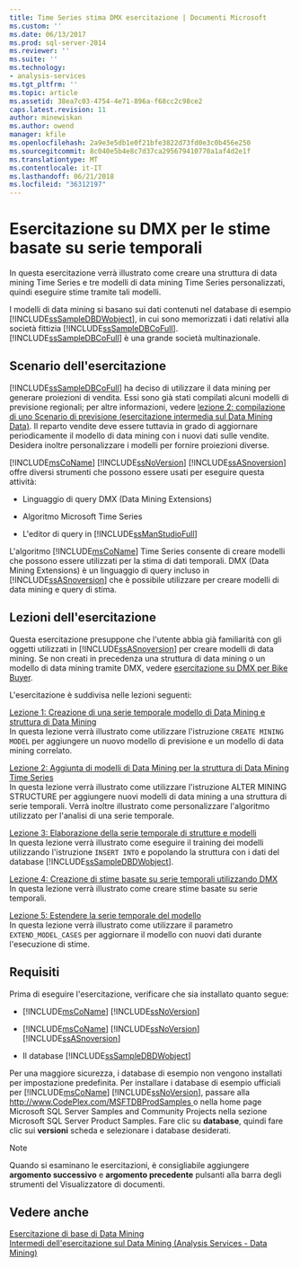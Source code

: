 ```yaml
---
title: Time Series stima DMX esercitazione | Documenti Microsoft
ms.custom: ''
ms.date: 06/13/2017
ms.prod: sql-server-2014
ms.reviewer: ''
ms.suite: ''
ms.technology:
- analysis-services
ms.tgt_pltfrm: ''
ms.topic: article
ms.assetid: 38ea7c03-4754-4e71-896a-f68cc2c98ce2
caps.latest.revision: 11
author: minewiskan
ms.author: owend
manager: kfile
ms.openlocfilehash: 2a9e3e5db1e0f21bfe3822d73fd0e3c0b456e250
ms.sourcegitcommit: 8c040e5b4e8c7d37ca295679410770a1af4d2e1f
ms.translationtype: MT
ms.contentlocale: it-IT
ms.lasthandoff: 06/21/2018
ms.locfileid: "36312197"
---
```

# <a name="time-series-prediction-dmx-tutorial"></a>Esercitazione su DMX per le stime basate su serie temporali
  In questa esercitazione verrà illustrato come creare una struttura di data mining Time Series e tre modelli di data mining Time Series personalizzati, quindi eseguire stime tramite tali modelli.  
  
 I modelli di data mining si basano sui dati contenuti nel database di esempio [!INCLUDE[ssSampleDBDWobject](../includes/sssampledbdwobject-md.md)], in cui sono memorizzati i dati relativi alla società fittizia [!INCLUDE[ssSampleDBCoFull](../includes/sssampledbcofull-md.md)]. [!INCLUDE[ssSampleDBCoFull](../includes/sssampledbcofull-md.md)] è una grande società multinazionale.  
  
## <a name="tutorial-scenario"></a>Scenario dell'esercitazione  
 [!INCLUDE[ssSampleDBCoFull](../includes/sssampledbcofull-md.md)] ha deciso di utilizzare il data mining per generare proiezioni di vendita. Essi sono già stati compilati alcuni modelli di previsione regionali; per altre informazioni, vedere [lezione 2: compilazione di uno Scenario di previsione &#40;esercitazione intermedia sul Data Mining Data&#41;](../../2014/tutorials/lesson-2-building-a-forecasting-scenario-intermediate-data-mining-tutorial.md). Il reparto vendite deve essere tuttavia in grado di aggiornare periodicamente il modello di data mining con i nuovi dati sulle vendite. Desidera inoltre personalizzare i modelli per fornire proiezioni diverse.  
  
 [!INCLUDE[msCoName](../includes/msconame-md.md)] [!INCLUDE[ssNoVersion](../includes/ssnoversion-md.md)] [!INCLUDE[ssASnoversion](../includes/ssasnoversion-md.md)] offre diversi strumenti che possono essere usati per eseguire questa attività:  
  
-   Linguaggio di query DMX (Data Mining Extensions)  
  
-   Algoritmo Microsoft Time Series  
  
-   L'editor di query in [!INCLUDE[ssManStudioFull](../includes/ssmanstudiofull-md.md)]  
  
 L'algoritmo [!INCLUDE[msCoName](../includes/msconame-md.md)] Time Series consente di creare modelli che possono essere utilizzati per la stima di dati temporali. DMX (Data Mining Extensions) è un linguaggio di query incluso in [!INCLUDE[ssASnoversion](../includes/ssasnoversion-md.md)] che è possibile utilizzare per creare modelli di data mining e query di stima.  
  
## <a name="what-you-will-learn"></a>Lezioni dell'esercitazione  
 Questa esercitazione presuppone che l'utente abbia già familiarità con gli oggetti utilizzati in [!INCLUDE[ssASnoversion](../includes/ssasnoversion-md.md)] per creare modelli di data mining. Se non creati in precedenza una struttura di data mining o un modello di data mining tramite DMX, vedere [esercitazione su DMX per Bike Buyer](../../2014/tutorials/bike-buyer-dmx-tutorial.md).  
  
 L'esercitazione è suddivisa nelle lezioni seguenti:  
  
 [Lezione 1: Creazione di una serie temporale modello di Data Mining e struttura di Data Mining](../../2014/tutorials/lesson-1-creating-a-time-series-mining-model-and-mining-structure.md)  
 In questa lezione verrà illustrato come utilizzare l'istruzione `CREATE MINING MODEL` per aggiungere un nuovo modello di previsione e un modello di data mining correlato.  
  
 [Lezione 2: Aggiunta di modelli di Data Mining per la struttura di Data Mining Time Series](../../2014/tutorials/lesson-2-adding-mining-models-to-the-time-series-mining-structure.md)  
 In questa lezione verrà illustrato come utilizzare l'istruzione ALTER MINING STRUCTURE per aggiungere nuovi modelli di data mining a una struttura di serie temporali. Verrà inoltre illustrato come personalizzare l'algoritmo utilizzato per l'analisi di una serie temporale.  
  
 [Lezione 3: Elaborazione della serie temporale di strutture e modelli](../../2014/tutorials/lesson-3-processing-the-time-series-structure-and-models.md)  
 In questa lezione verrà illustrato come eseguire il training dei modelli utilizzando l'istruzione `INSERT INTO` e popolando la struttura con i dati del database [!INCLUDE[ssSampleDBDWobject](../includes/sssampledbdwobject-md.md)].  
  
 [Lezione 4: Creazione di stime basate su serie temporali utilizzando DMX](../../2014/tutorials/lesson-4-creating-time-series-predictions-using-dmx.md)  
 In questa lezione verrà illustrato come creare stime basate su serie temporali.  
  
 [Lezione 5: Estendere la serie temporale del modello](../../2014/tutorials/lesson-5-extending-the-time-series-model.md)  
 In questa lezione verrà illustrato come utilizzare il parametro `EXTEND_MODEL_CASES` per aggiornare il modello con nuovi dati durante l'esecuzione di stime.  
  
## <a name="requirements"></a>Requisiti  
 Prima di eseguire l'esercitazione, verificare che sia installato quanto segue:  
  
-   [!INCLUDE[msCoName](../includes/msconame-md.md)] [!INCLUDE[ssNoVersion](../includes/ssnoversion-md.md)]  
  
-   [!INCLUDE[msCoName](../includes/msconame-md.md)] [!INCLUDE[ssNoVersion](../includes/ssnoversion-md.md)] [!INCLUDE[ssASnoversion](../includes/ssasnoversion-md.md)]  
  
-   Il database [!INCLUDE[ssSampleDBDWobject](../includes/sssampledbdwobject-md.md)]  
  
 Per una maggiore sicurezza, i database di esempio non vengono installati per impostazione predefinita. Per installare i database di esempio ufficiali per [!INCLUDE[msCoName](../includes/msconame-md.md)] [!INCLUDE[ssNoVersion](../includes/ssnoversion-md.md)], passare alla [ http://www.CodePlex.com/MSFTDBProdSamples ](http://go.microsoft.com/fwlink/?LinkId=88417) o nella home page Microsoft SQL Server Samples and Community Projects nella sezione Microsoft SQL Server Product Samples. Fare clic su **database**, quindi fare clic sui **versioni** scheda e selezionare i database desiderati.  
  
> [!NOTE]  
>  Quando si esaminano le esercitazioni, è consigliabile aggiungere **argomento successivo** e **argomento precedente** pulsanti alla barra degli strumenti del Visualizzatore di documenti.  
  
## <a name="see-also"></a>Vedere anche  
 [Esercitazione di base di Data Mining](../../2014/tutorials/basic-data-mining-tutorial.md)   
 [Intermedi dell'esercitazione sul Data Mining &#40;Analysis Services - Data Mining&#41;](../../2014/tutorials/intermediate-data-mining-tutorial-analysis-services-data-mining.md)  
  
  